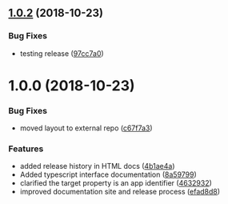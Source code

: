 ## [1.0.2](https://github.com/maoo/API/compare/v1.0.1...v1.0.2) (2018-10-23)


### Bug Fixes

* testing release ([97cc7a0](https://github.com/maoo/API/commit/97cc7a0))





# 1.0.0 (2018-10-23)


### Bug Fixes

* moved layout to external repo ([c67f7a3](https://github.com/maoo/API/commit/c67f7a3))


### Features

* added release history in HTML docs ([4b1ae4a](https://github.com/maoo/API/commit/4b1ae4a))
* Added typescript interface documentation ([8a59799](https://github.com/maoo/API/commit/8a59799))
* clarified the target property is an app identifier ([4632932](https://github.com/maoo/API/commit/4632932))
* improved documentation site and release process ([efad8d8](https://github.com/maoo/API/commit/efad8d8))
